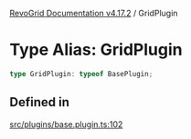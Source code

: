 [RevoGrid Documentation v4.17.2](README.md) / GridPlugin

# Type Alias: GridPlugin

```ts
type GridPlugin: typeof BasePlugin;
```

## Defined in

[src/plugins/base.plugin.ts:102](https://github.com/revolist/revogrid/blob/ce71b2a267b00cca0f999dcb05c4c4637765259a/src/plugins/base.plugin.ts#L102)
